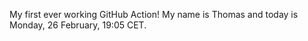 My first ever working GitHub Action!
My name is Thomas and today is Monday, 26 February, 19:05 CET. 
